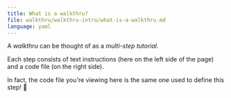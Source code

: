 ```yaml
---
title: What is a walkthru?
file: walkthru/walkthru-intro/what-is-a-walkthru.md
language: yaml
---
```


A *walkthru* can be thought of as a *multi-step tutorial*. 

Each step consists of text instructions (here on the left side of the page) and a code file (on the right side).

In fact, the code file you're viewing here is the same one used to define this step! 🤯
